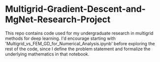 # Multigrid-Gradient-Descent-and-MgNet-Research-Project

This repo contains code used for my undergraduate research in multigrid methods for deep learning.
I'd encourage starting with 'Multigrid_vs_FEM_GD_for_Numerical_Analysis.ipynb' before exploring the rest of the code, since I define the problem statement and formalize the underlying mathematics in that notebook.
